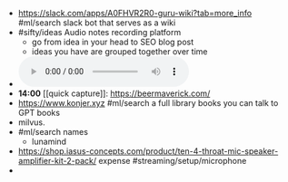 - https://slack.com/apps/A0FHVR2R0-guru-wiki?tab=more_info #ml/search slack bot that serves as a wiki
- #sifty/ideas Audio notes recording platform
	- go from idea in your head to SEO blog post
	- ideas you have are grouped together over time
- ![2023-03-22-13-54-47.aac](../assets/2023-03-22-13-54-47.aac)
- **14:00** [[quick capture]]:  https://beermaverick.com/
- https://www.konjer.xyz #ml/search a full library books you can talk to GPT books
- milvus.
- #ml/search names
	- lunamind
- https://shop.iasus-concepts.com/product/ten-4-throat-mic-speaker-amplifier-kit-2-pack/ expense #streaming/setup/microphone
-
